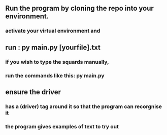 ## Run the program by cloning the repo into your environment.
### activate your virtual environment and 
## run : py main.py [yourfile].txt
### if you wish to type the squards manually,
### run the commands like this: py main.py
## ensure the driver
### has a (driver) tag around it so that the program can recorgnise it
### the program gives examples of text to try out
##